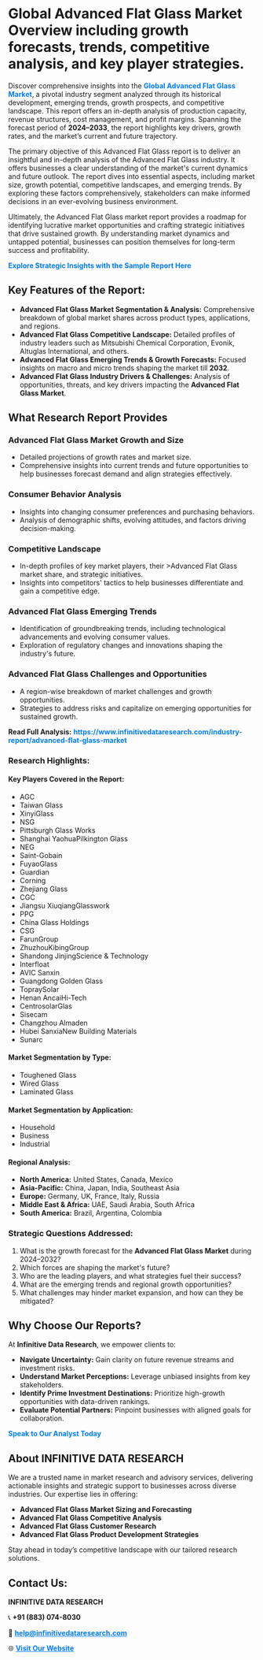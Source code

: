 <h1>Global Advanced Flat Glass Market Overview including growth forecasts, trends, competitive analysis, and key player strategies.</h1>
<p>
Discover comprehensive insights into the 
<a href="https://www.infinitivedataresearch.com/industry-report/advanced-flat-glass-market" rel="dofollow" style="color: #007BFF; text-decoration: none;"><strong>Global Advanced Flat Glass Market</strong></a>, a pivotal industry segment analyzed through its historical development, emerging trends, growth prospects, and competitive landscape. This report offers an in-depth analysis of production capacity, revenue structures, cost management, and profit margins. Spanning the forecast period of <strong>2024–2033</strong>, the report highlights key drivers, growth rates, and the market’s current and future trajectory.
</p>
<p>
The primary objective of this Advanced Flat Glass report is to deliver an insightful and in-depth analysis of the Advanced Flat Glass industry. It offers businesses a clear understanding of the market's current dynamics and future outlook. The report dives into essential aspects, including market size, growth potential, competitive landscapes, and emerging trends. By exploring these factors comprehensively, stakeholders can make informed decisions in an ever-evolving business environment.
</p>
<p>
Ultimately, the Advanced Flat Glass market report provides a roadmap for identifying lucrative market opportunities and crafting strategic initiatives that drive sustained growth. By understanding market dynamics and untapped potential, businesses can position themselves for long-term success and profitability.
</p>
<p>
<a href="https://www.infinitivedataresearch.com/request-sample/reportId=106027" style="color: #007BFF; text-decoration: none;"><strong>Explore Strategic Insights with the Sample Report Here</strong></a>
</p>

<h2>Key Features of the Report:</h2>
<ul>
<li><strong>Advanced Flat Glass Market Segmentation & Analysis:</strong> Comprehensive breakdown of global market shares across product types, applications, and regions.</li>
<li><strong>Advanced Flat Glass Competitive Landscape:</strong> Detailed profiles of industry leaders such as Mitsubishi Chemical Corporation, Evonik, Altuglas International, and others.</li>
<li><strong>Advanced Flat Glass Emerging Trends & Growth Forecasts:</strong> Focused insights on macro and micro trends shaping the market till <strong>2032</strong>.</li>
<li><strong>Advanced Flat Glass Industry Drivers & Challenges:</strong> Analysis of opportunities, threats, and key drivers impacting the <strong>Advanced Flat Glass Market</strong>.</li>
</ul>

<h2>What Research Report Provides</h2>
<h3>Advanced Flat Glass Market Growth and Size</h3>
<ul>
<li>Detailed projections of growth rates and market size.</li>
<li>Comprehensive insights into current trends and future opportunities to help businesses forecast demand and align strategies effectively.</li>
</ul>

<h3>Consumer Behavior Analysis</h3>
<ul>
<li>Insights into changing consumer preferences and purchasing behaviors.</li>
<li>Analysis of demographic shifts, evolving attitudes, and factors driving decision-making.</li>
</ul>

<h3>Competitive Landscape</h3>
<ul>
<li>In-depth profiles of key market players, their >Advanced Flat Glass market share, and strategic initiatives.</li>
<li>Insights into competitors' tactics to help businesses differentiate and gain a competitive edge.</li>
</ul>

<h3>Advanced Flat Glass Emerging Trends</h3>
<ul>
<li>Identification of groundbreaking trends, including technological advancements and evolving consumer values.</li>
<li>Exploration of regulatory changes and innovations shaping the industry's future.</li>
</ul>

<h3>Advanced Flat Glass Challenges and Opportunities</h3>
<ul>
<li>A region-wise breakdown of market challenges and growth opportunities.</li>
<li>Strategies to address risks and capitalize on emerging opportunities for sustained growth.</li>
</ul>
<p><strong>Read Full Analysis:</strong> <a href="https://www.infinitivedataresearch.com/industry-report/advanced-flat-glass-market" rel="dofollow" style="color: #007BFF; text-decoration: none;"><strong>https://www.infinitivedataresearch.com/industry-report/advanced-flat-glass-market</strong></a></p>
<h3>Research Highlights:</h3>
<h4>Key Players Covered in the Report:</h4>
<ul><li>AGC</li><li>Taiwan Glass</li><li>XinyiGlass</li><li>NSG</li><li>Pittsburgh Glass Works</li><li>Shanghai YaohuaPilkington Glass</li><li>NEG</li><li>Saint-Gobain</li><li>FuyaoGlass</li><li>Guardian</li><li>Corning</li><li>Zhejiang Glass</li><li>CGC</li><li>Jiangsu XiuqiangGlasswork</li><li>PPG</li><li>China Glass Holdings</li><li>CSG</li><li>FarunGroup</li><li>ZhuzhouKibingGroup</li><li>Shandong JinjingScience &amp; Technology</li><li>Interfloat</li><li>AVIC Sanxin</li><li>Guangdong Golden Glass</li><li>TopraySolar</li><li>Henan AncaiHi-Tech</li><li>CentrosolarGlas</li><li>Sisecam</li><li>Changzhou Almaden</li><li>Hubei SanxiaNew Building Materials</li><li>Sunarc</li></ul>
<h4>Market Segmentation by Type:</h4>
<ul><li>Toughened Glass</li><li>Wired Glass</li><li>Laminated Glass</li></ul>
<h4>Market Segmentation by Application:</h4>
<ul><li>Household</li><li>Business</li><li>Industrial</li></ul>

<h4>Regional Analysis:</h4>
<ul>
<li><strong>North America:</strong> United States, Canada, Mexico</li>
<li><strong>Asia-Pacific:</strong> China, Japan, India, Southeast Asia</li>
<li><strong>Europe:</strong> Germany, UK, France, Italy, Russia</li>
<li><strong>Middle East & Africa:</strong> UAE, Saudi Arabia, South Africa</li>
<li><strong>South America:</strong> Brazil, Argentina, Colombia</li>
</ul>

<h3>Strategic Questions Addressed:</h3>
<ol>
<li>What is the growth forecast for the <strong>Advanced Flat Glass Market</strong> during 2024–2032?</li>
<li>Which forces are shaping the market's future?</li>
<li>Who are the leading players, and what strategies fuel their success?</li>
<li>What are the emerging trends and regional growth opportunities?</li>
<li>What challenges may hinder market expansion, and how can they be mitigated?</li>
</ol>

<h2>Why Choose Our Reports?</h2>
<p>At <strong>Infinitive Data Research</strong>, we empower clients to:</p>
<ul>
<li><strong>Navigate Uncertainty:</strong> Gain clarity on future revenue streams and investment risks.</li>
<li><strong>Understand Market Perceptions:</strong> Leverage unbiased insights from key stakeholders.</li>
<li><strong>Identify Prime Investment Destinations:</strong> Prioritize high-growth opportunities with data-driven rankings.</li>
<li><strong>Evaluate Potential Partners:</strong> Pinpoint businesses with aligned goals for collaboration.</li>
</ul>
<p><a href="https://www.infinitivedataresearch.com/industry-report/advanced-flat-glass-market" rel="dofollow" style="color: #007BFF; text-decoration: none;"><strong>Speak to Our Analyst Today</strong></a></p>

<h2>About INFINITIVE DATA RESEARCH</h2>
<p>We are a trusted name in market research and advisory services, delivering actionable insights and strategic support to businesses across diverse industries. Our expertise lies in offering:</p>
<ul>
<li><strong>Advanced Flat Glass Market Sizing and Forecasting</strong></li>
<li><strong>Advanced Flat Glass Competitive Analysis</strong></li>
<li><strong>Advanced Flat Glass Customer Research</strong></li>
<li><strong>Advanced Flat Glass Product Development Strategies</strong></li>
</ul>
<p>Stay ahead in today’s competitive landscape with our tailored research solutions.</p>

<h2>Contact Us:</h2>
<p><strong>INFINITIVE DATA RESEARCH</strong></p>
<p>📞 <strong>+91 (883) 074-8030</strong></p>
<p>📧 <strong><a href="mailto:help@infinitivedataresearch.com" style="color: #007BFF;">help@infinitivedataresearch.com</a></strong></p>
<p>🌐 <strong><a href="https://www.infinitivedataresearch.com" rel="dofollow" style="color: #007BFF;">Visit Our Website</a></strong></p>
